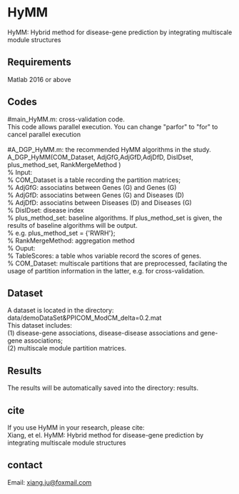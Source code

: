 # HyMM
HyMM: Hybrid method for disease-gene prediction by integrating multiscale module structures


## Requirements
Matlab 2016 or above   


## Codes 
#main_HyMM.m: cross-validation code.  <br>
This code allows parallel execution. You can change "parfor" to "for" to cancel parallel execution  <br>
 <br>
#A_DGP_HyMM.m: the recommended HyMM algorithms in the study. <br>
A_DGP_HyMM(COM_Dataset, AdjGfG,AdjGfD,AdjDfD, DisIDset, plus_method_set, RankMergeMethod  )   
% Input:  <br>
% COM_Dataset is a table recording the partition matrices; <br>
% AdjGfG: associatins between Genes (G) and Genes (G)   <br>
% AdjGfD: associatins between Genes (G) and Diseases (D)  <br>
% AdjDfD: associatins between Diseases (D) and Diseases (G)  <br>
% DisIDset: disease index  <br>
% plus_method_set: baseline algorithms. If plus_method_set is given, the results of baseline algorithms will be output.   <br>
% e.g. plus_method_set = {'RWRH'};  <br>
% RankMergeMethod: aggregation method <br>
% Ouput: <br>
% TableScores: a table whos variable record the scores of genes. <br>
% COM_Dataset: multiscale partitions that are preprocessed, facilating the usage of partition information in the latter, e.g. for cross-validation.  <br>


## Dataset
A dataset is located in the directory: data/demoDataSet&PPICOM_ModCM_delta=0.2.mat<br>
This dataset includes: <br>
(1) disease-gene associations, disease-disease associations and gene-gene associations;  <br>
(2) multiscale module partition matrices. <br>


## Results 
The results will be automatically saved into the directory: results.  

## cite
If you use HyMM in your research, please cite: <br>
Xiang, et el. HyMM: Hybrid method for disease-gene prediction by integrating multiscale module structures


## contact<br>
Email: xiang.ju@foxmail.com 


 
